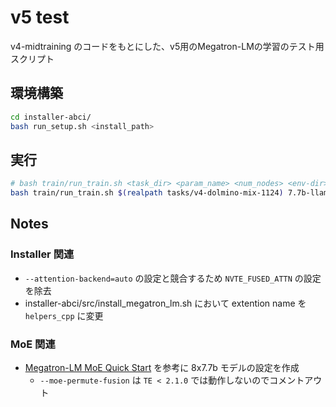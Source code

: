 # v5 test

v4-midtraining のコードをもとにした、v5用のMegatron-LMの学習のテスト用スクリプト

## 環境構築

```bash
cd installer-abci/
bash run_setup.sh <install_path>
```

## 実行

```bash
# bash train/run_train.sh <task_dir> <param_name> <num_nodes> <env-dir> <attn-backend>
bash train/run_train.sh $(realpath tasks/v4-dolmino-mix-1124) 7.7b-llama3-ecjk 1 <your_env_dir> fused
```

## Notes

### Installer 関連

- `--attention-backend=auto` の設定と競合するため `NVTE_FUSED_ATTN` の設定を除去
- installer-abci/src/install_megatron_lm.sh において extention name を `helpers_cpp` に変更

### MoE 関連

- [Megatron-LM MoE Quick Start](https://github.com/NVIDIA/Megatron-LM/blob/main/megatron/core/transformer/moe/README.md#quick-start) を参考に 8x7.7b モデルの設定を作成
  - `--moe-permute-fusion` は `TE < 2.1.0` では動作しないのでコメントアウト